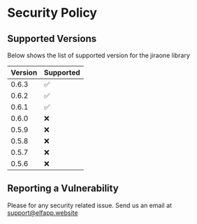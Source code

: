 # Security Policy

## Supported Versions

Below shows the list of supported version for the jiraone library

| Version | Supported          |
| ------- | ------------------ |
| 0.6.3   | :white_check_mark: |
| 0.6.2   | :white_check_mark: |
| 0.6.1   | :white_check_mark: |
| 0.6.0   | :x:                |
| 0.5.9   | :x:                |
| 0.5.8   | :x:                |
| 0.5.7   | :x:                |
| 0.5.6   | :x:                |

## Reporting a Vulnerability

Please for any security related issue. Send us an email at support@elfapp.website
